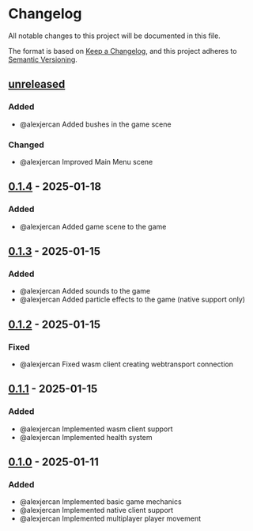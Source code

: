 # Changelog

All notable changes to this project will be documented in this file.

The format is based on [Keep a Changelog](https://keepachangelog.com/en/1.1.0/),
and this project adheres to [Semantic Versioning](https://semver.org/spec/v2.0.0.html).

## [unreleased]

### Added

- @alexjercan Added bushes in the game scene

### Changed

- @alexjercan Improved Main Menu scene

## [0.1.4] - 2025-01-18

### Added

- @alexjercan Added game scene to the game

## [0.1.3] - 2025-01-15

### Added

- @alexjercan Added sounds to the game
- @alexjercan Added particle effects to the game (native support only)

## [0.1.2] - 2025-01-15

### Fixed

- @alexjercan Fixed wasm client creating webtransport connection

## [0.1.1] - 2025-01-15

### Added

- @alexjercan Implemented wasm client support
- @alexjercan Implemented health system

## [0.1.0] - 2025-01-11

### Added

- @alexjercan Implemented basic game mechanics
- @alexjercan Implemented native client support
- @alexjercan Implemented multiplayer player movement

[unreleased]: https://github.com/alexjercan/tanks-bevy/compare/v0.1.4...HEAD
[0.1.4]: https://github.com/alexjercan/tanks-bevy/compare/v0.1.3...v0.1.4
[0.1.3]: https://github.com/alexjercan/tanks-bevy/compare/v0.1.2...v0.1.3
[0.1.2]: https://github.com/alexjercan/tanks-bevy/compare/v0.1.1...v0.1.2
[0.1.1]: https://github.com/alexjercan/tanks-bevy/compare/v0.1.0...v0.1.1
[0.1.0]: https://github.com/alexjercan/tanks-bevy/releases/tag/v0.1.0

